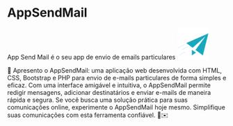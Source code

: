 # AppSendMail
App Send Mail é o seu app de envio de emails particulares 
<img src="img/logo.png" width="72" height="72">
<p>
  📧 Apresento o AppSendMail: uma aplicação web desenvolvida com HTML, CSS, Bootstrap e PHP para envio de e-mails particulares de forma simples e eficaz. Com uma interface amigável e intuitiva, o AppSendMail permite redigir mensagens, adicionar destinatários e enviar e-mails de maneira rápida e segura. Se você busca uma solução prática para suas comunicações online, experimente o AppSendMail hoje mesmo. Simplifique suas comunicações com esta ferramenta confiável. 💼✉️
</p>
